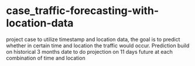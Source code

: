 # case_traffic-forecasting-with-location-data
project case to utilize timestamp and location data, the goal is to predict whether in certain time and location the traffic would occur. Prediction build on historical 3 months date to do projection on 11 days future at each combination of time and location
